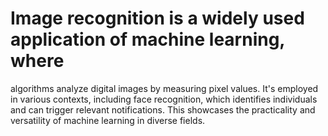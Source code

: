 # Image recognition is a widely used application of machine learning, where
algorithms analyze digital images by measuring pixel values. It's employed in
various contexts, including face recognition, which identifies individuals and can
trigger relevant notifications. This showcases the practicality and versatility of
machine learning in diverse fields.
